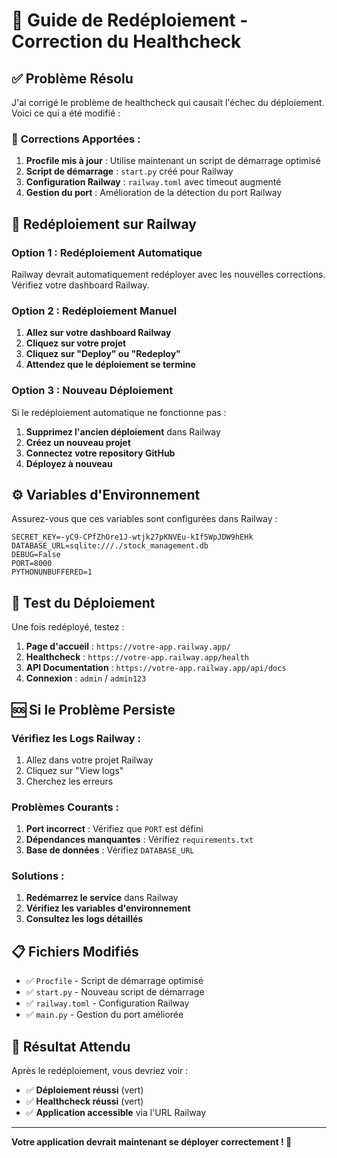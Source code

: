 # 🔧 Guide de Redéploiement - Correction du Healthcheck

## ✅ Problème Résolu

J'ai corrigé le problème de healthcheck qui causait l'échec du déploiement. Voici ce qui a été modifié :

### 🔧 **Corrections Apportées :**

1. **Procfile mis à jour** : Utilise maintenant un script de démarrage optimisé
2. **Script de démarrage** : `start.py` créé pour Railway
3. **Configuration Railway** : `railway.toml` avec timeout augmenté
4. **Gestion du port** : Amélioration de la détection du port Railway

## 🚀 Redéploiement sur Railway

### **Option 1 : Redéploiement Automatique**
Railway devrait automatiquement redéployer avec les nouvelles corrections. Vérifiez votre dashboard Railway.

### **Option 2 : Redéploiement Manuel**
1. **Allez sur votre dashboard Railway**
2. **Cliquez sur votre projet**
3. **Cliquez sur "Deploy" ou "Redeploy"**
4. **Attendez que le déploiement se termine**

### **Option 3 : Nouveau Déploiement**
Si le redéploiement automatique ne fonctionne pas :
1. **Supprimez l'ancien déploiement** dans Railway
2. **Créez un nouveau projet**
3. **Connectez votre repository GitHub**
4. **Déployez à nouveau**

## ⚙️ Variables d'Environnement

Assurez-vous que ces variables sont configurées dans Railway :

```
SECRET_KEY=-yC9-CPfZhOre1J-wtjk27pKNVEu-kIf5WpJDW9hEHk
DATABASE_URL=sqlite:///./stock_management.db
DEBUG=False
PORT=8000
PYTHONUNBUFFERED=1
```

## 🧪 Test du Déploiement

Une fois redéployé, testez :

1. **Page d'accueil** : `https://votre-app.railway.app/`
2. **Healthcheck** : `https://votre-app.railway.app/health`
3. **API Documentation** : `https://votre-app.railway.app/api/docs`
4. **Connexion** : `admin` / `admin123`

## 🆘 Si le Problème Persiste

### **Vérifiez les Logs Railway :**
1. Allez dans votre projet Railway
2. Cliquez sur "View logs"
3. Cherchez les erreurs

### **Problèmes Courants :**
1. **Port incorrect** : Vérifiez que `PORT` est défini
2. **Dépendances manquantes** : Vérifiez `requirements.txt`
3. **Base de données** : Vérifiez `DATABASE_URL`

### **Solutions :**
1. **Redémarrez le service** dans Railway
2. **Vérifiez les variables d'environnement**
3. **Consultez les logs détaillés**

## 📋 Fichiers Modifiés

- ✅ `Procfile` - Script de démarrage optimisé
- ✅ `start.py` - Nouveau script de démarrage
- ✅ `railway.toml` - Configuration Railway
- ✅ `main.py` - Gestion du port améliorée

## 🎯 Résultat Attendu

Après le redéploiement, vous devriez voir :
- ✅ **Déploiement réussi** (vert)
- ✅ **Healthcheck réussi** (vert)
- ✅ **Application accessible** via l'URL Railway

---

**Votre application devrait maintenant se déployer correctement ! 🚀**

